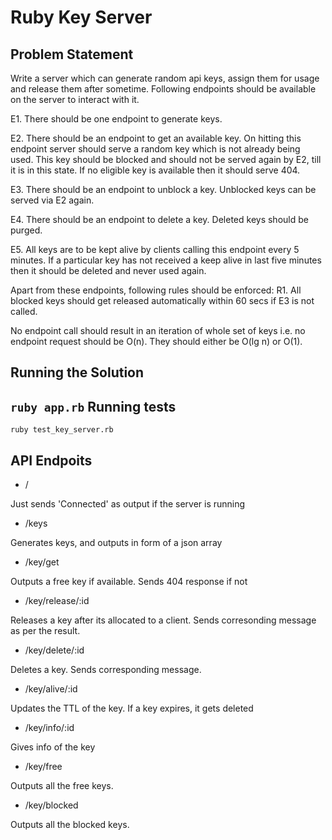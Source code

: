 Ruby Key Server
===============

Problem Statement
------------
Write a server which can generate random api keys, assign them for usage and release them after sometime. Following endpoints should be available on the server to interact with it.

E1. There should be one endpoint to generate keys.

E2. There should be an endpoint to get an available key. On hitting this endpoint server should serve a random key which is not already being used. This key should be blocked and should not be served again by E2, till it is in this state. If no eligible key is available then it should serve 404.

E3. There should be an endpoint to unblock a key. Unblocked keys can be served via E2 again.

E4. There should be an endpoint to delete a key. Deleted keys should be purged.

E5. All keys are to be kept alive by clients calling this endpoint every 5 minutes. If a particular key has not received a keep alive in last five minutes then it should be deleted and never used again. 

Apart from these endpoints, following rules should be enforced:
R1. All blocked keys should get released automatically within 60 secs if E3 is not called.

No endpoint call should result in an iteration of whole set of keys i.e. no endpoint request should be O(n). They should either be O(lg n) or O(1).

Running the Solution
--------------------
`ruby app.rb`
Running tests
-------------
`ruby test_key_server.rb`

API Endpoits
------------

* /   

Just sends 'Connected' as output if the server is running

* /keys  

Generates keys, and outputs in form of a json array

* /key/get

Outputs a free key if available. Sends 404 response if not

* /key/release/:id  

Releases a key after its allocated to a client. Sends corresonding message as per the result.

* /key/delete/:id  

Deletes a key. Sends corresponding message.

* /key/alive/:id  

Updates the TTL of the key. If a key expires, it gets deleted
* /key/info/:id  

Gives info of the key
* /key/free

Outputs all the free keys.
* /key/blocked

Outputs all the blocked keys.